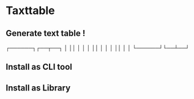 # Taxttable

## Generate text table !

┌──────┐┌──┬──┐
│      ││  │  │
│      ││  │  │
│      ││  │  │
└──────┘└──┴──┘

## Install as CLI tool


## Install as Library

